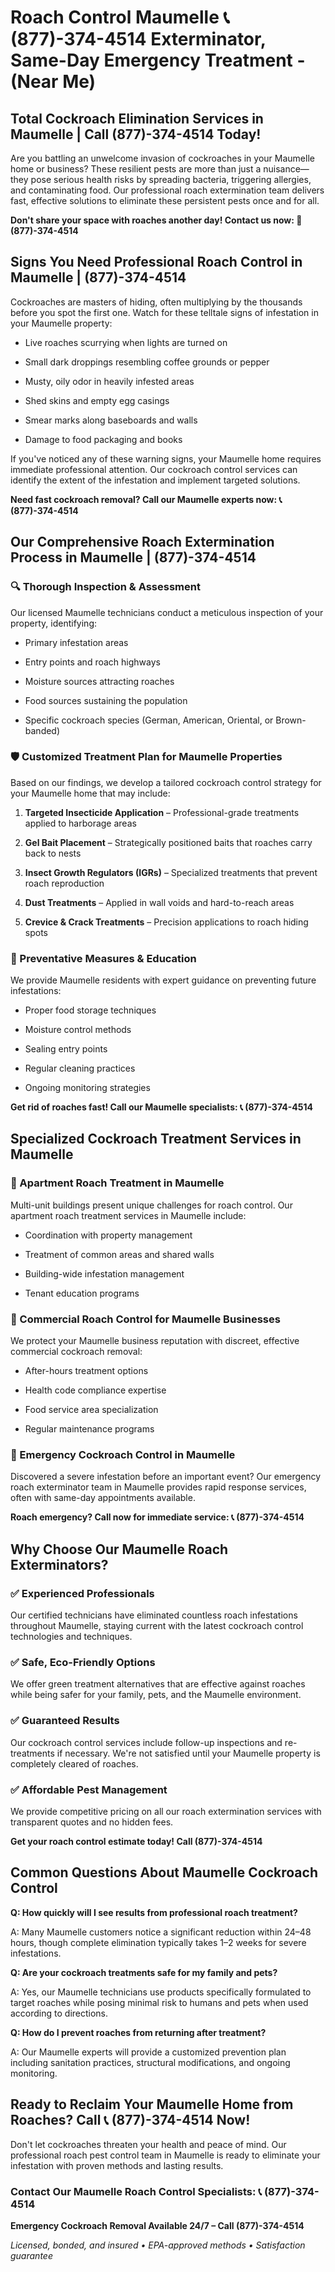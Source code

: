 # Roach Control Maumelle 📞 (877)-374-4514 Exterminator, Same-Day Emergency Treatment - (Near Me)

## Total Cockroach Elimination Services in Maumelle | Call (877)-374-4514 Today!

Are you battling an unwelcome invasion of cockroaches in your Maumelle home or business? These resilient pests are more than just a nuisance—they pose serious health risks by spreading bacteria, triggering allergies, and contaminating food. Our professional roach extermination team delivers fast, effective solutions to eliminate these persistent pests once and for all.

**Don't share your space with roaches another day! Contact us now: 📱 (877)-374-4514**

## Signs You Need Professional Roach Control in Maumelle | (877)-374-4514

Cockroaches are masters of hiding, often multiplying by the thousands before you spot the first one. Watch for these telltale signs of infestation in your Maumelle property:

- Live roaches scurrying when lights are turned on  
- Small dark droppings resembling coffee grounds or pepper  
- Musty, oily odor in heavily infested areas  
- Shed skins and empty egg casings  
- Smear marks along baseboards and walls  
- Damage to food packaging and books  

If you've noticed any of these warning signs, your Maumelle home requires immediate professional attention. Our cockroach control services can identify the extent of the infestation and implement targeted solutions.

**Need fast cockroach removal? Call our Maumelle experts now: 📞 (877)-374-4514**

## Our Comprehensive Roach Extermination Process in Maumelle | (877)-374-4514

### 🔍 Thorough Inspection & Assessment

Our licensed Maumelle technicians conduct a meticulous inspection of your property, identifying:

- Primary infestation areas  
- Entry points and roach highways  
- Moisture sources attracting roaches  
- Food sources sustaining the population  
- Specific cockroach species (German, American, Oriental, or Brown-banded)  

### 🛡️ Customized Treatment Plan for Maumelle Properties

Based on our findings, we develop a tailored cockroach control strategy for your Maumelle home that may include:

1. **Targeted Insecticide Application** – Professional-grade treatments applied to harborage areas  
2. **Gel Bait Placement** – Strategically positioned baits that roaches carry back to nests  
3. **Insect Growth Regulators (IGRs)** – Specialized treatments that prevent roach reproduction  
4. **Dust Treatments** – Applied in wall voids and hard-to-reach areas  
5. **Crevice & Crack Treatments** – Precision applications to roach hiding spots  

### 🧹 Preventative Measures & Education

We provide Maumelle residents with expert guidance on preventing future infestations:

- Proper food storage techniques  
- Moisture control methods  
- Sealing entry points  
- Regular cleaning practices  
- Ongoing monitoring strategies  

**Get rid of roaches fast! Call our Maumelle specialists: 📞 (877)-374-4514**

## Specialized Cockroach Treatment Services in Maumelle

### 🏢 Apartment Roach Treatment in Maumelle

Multi-unit buildings present unique challenges for roach control. Our apartment roach treatment services in Maumelle include:

- Coordination with property management  
- Treatment of common areas and shared walls  
- Building-wide infestation management  
- Tenant education programs  

### 🏪 Commercial Roach Control for Maumelle Businesses

We protect your Maumelle business reputation with discreet, effective commercial cockroach removal:

- After-hours treatment options  
- Health code compliance expertise  
- Food service area specialization  
- Regular maintenance programs  

### 🚨 Emergency Cockroach Control in Maumelle

Discovered a severe infestation before an important event? Our emergency roach exterminator team in Maumelle provides rapid response services, often with same-day appointments available.

**Roach emergency? Call now for immediate service: 📞 (877)-374-4514**

## Why Choose Our Maumelle Roach Exterminators?

### ✅ Experienced Professionals

Our certified technicians have eliminated countless roach infestations throughout Maumelle, staying current with the latest cockroach control technologies and techniques.

### ✅ Safe, Eco-Friendly Options

We offer green treatment alternatives that are effective against roaches while being safer for your family, pets, and the Maumelle environment.

### ✅ Guaranteed Results

Our cockroach control services include follow-up inspections and re-treatments if necessary. We're not satisfied until your Maumelle property is completely cleared of roaches.

### ✅ Affordable Pest Management

We provide competitive pricing on all our roach extermination services with transparent quotes and no hidden fees.

**Get your roach control estimate today! Call (877)-374-4514**

## Common Questions About Maumelle Cockroach Control

**Q: How quickly will I see results from professional roach treatment?**  
A: Many Maumelle customers notice a significant reduction within 24–48 hours, though complete elimination typically takes 1–2 weeks for severe infestations.

**Q: Are your cockroach treatments safe for my family and pets?**  
A: Yes, our Maumelle technicians use products specifically formulated to target roaches while posing minimal risk to humans and pets when used according to directions.

**Q: How do I prevent roaches from returning after treatment?**  
A: Our Maumelle experts will provide a customized prevention plan including sanitation practices, structural modifications, and ongoing monitoring.

## Ready to Reclaim Your Maumelle Home from Roaches? Call 📞 (877)-374-4514 Now!

Don't let cockroaches threaten your health and peace of mind. Our professional roach pest control team in Maumelle is ready to eliminate your infestation with proven methods and lasting results.

### Contact Our Maumelle Roach Control Specialists: 📞 (877)-374-4514

**Emergency Cockroach Removal Available 24/7 – Call (877)-374-4514**

*Licensed, bonded, and insured • EPA-approved methods • Satisfaction guarantee*
